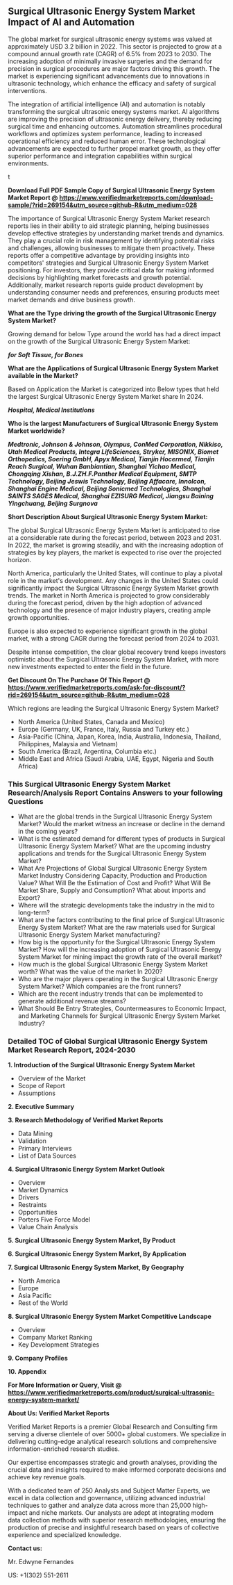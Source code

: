 <h2>Surgical Ultrasonic Energy System Market Impact of AI and Automation</h2><p>The global market for surgical ultrasonic energy systems was valued at approximately USD 3.2 billion in 2022. This sector is projected to grow at a compound annual growth rate (CAGR) of 6.5% from 2023 to 2030. The increasing adoption of minimally invasive surgeries and the demand for precision in surgical procedures are major factors driving this growth. The market is experiencing significant advancements due to innovations in ultrasonic technology, which enhance the efficacy and safety of surgical interventions.</p><p>The integration of artificial intelligence (AI) and automation is notably transforming the surgical ultrasonic energy systems market. AI algorithms are improving the precision of ultrasonic energy delivery, thereby reducing surgical time and enhancing outcomes. Automation streamlines procedural workflows and optimizes system performance, leading to increased operational efficiency and reduced human error. These technological advancements are expected to further propel market growth, as they offer superior performance and integration capabilities within surgical environments.</p>t</p><p id="" class=""><strong>Download Full PDF Sample Copy of Surgical Ultrasonic Energy System Market Report @ <a href="https://www.verifiedmarketreports.com/download-sample/?rid=269154&utm_source=github-R&utm_medium=028" target="_blank">https://www.verifiedmarketreports.com/download-sample/?rid=269154&utm_source=github-R&utm_medium=028</a></strong></p><p>The importance of&nbsp;Surgical Ultrasonic Energy System Market research reports lies in their ability to aid strategic planning, helping businesses develop effective strategies by understanding market trends and dynamics. They play a crucial role in risk management by identifying potential risks and challenges, allowing businesses to mitigate them proactively. These reports offer a competitive advantage by providing insights into competitors' strategies and Surgical Ultrasonic Energy System Market positioning. For investors, they provide critical data for making informed decisions by highlighting market forecasts and growth potential. Additionally, market research reports guide product development by understanding consumer needs and preferences, ensuring products meet market demands and drive business growth.</p><p><strong>What are the&nbsp;Type driving the growth of the Surgical Ultrasonic Energy System Market?</strong></p><p id="" class="">Growing demand for below Type around the world has had a direct impact on the growth of the Surgical Ultrasonic Energy System Market:</p><em><strong>for Soft Tissue, for Bones</strong></em></p><strong>What are the&nbsp;Applications&nbsp;of Surgical Ultrasonic Energy System Market available in the Market?</strong></p><p id="" class="">Based on Application the Market is categorized into Below types that held the largest Surgical Ultrasonic Energy System Market share In 2024.</p><em><strong>Hospital, Medical Institutions</strong></em></p><strong>Who is the largest Manufacturers of Surgical Ultrasonic Energy System Market worldwide?</strong></p><p><em><strong>Medtronic, Johnson & Johnson, Olympus, ConMed Corporation, Nikkiso, Utah Medical Products, Integra LifeSciences, Stryker, MISONIX, Biomet Orthopedics, Soering GmbH, Apyx Medical, Tianjin Hocermed, Tianjin Reach Surgical, Wuhan Banbiantian, Shanghai Yichao Medical, Chongqing Xishan, B.J.ZH.F.Panther Medical Equipment, SMTP Technology, Beijing Jeswis Technology, Beijing Affacare, Innolcon, Shanghai Engine Medical, Beijing Sonicmed Technologies, Shanghai SAINTS SAGES Medical, Shanghai EZISURG Medical, Jiangsu Baining Yingchuang, Beijing Surgnova</strong></em></p><p id="" class=""><strong>Short Description About Surgical Ultrasonic Energy System Market:</strong></p><p>The global Surgical Ultrasonic Energy System Market is anticipated to rise at a considerable rate during the forecast period, between 2023 and 2031. In 2022, the market is growing steadily, and with the increasing adoption of strategies by key players, the market is expected to rise over the projected horizon.</p><p>North America, particularly the United States, will continue to play a pivotal role in the market's development. Any changes in the United States could significantly impact the Surgical Ultrasonic Energy System Market growth trends. The market in North America is projected to grow considerably during the forecast period, driven by the high adoption of advanced technology and the presence of major industry players, creating ample growth opportunities.</p><p>Europe is also expected to experience significant growth in the global market, with a strong CAGR during the forecast period from 2024 to 2031.</p><p>Despite intense competition, the clear global recovery trend keeps investors optimistic about the Surgical Ultrasonic Energy System Market, with more new investments expected to enter the field in the future.</p><p id="" class=""><strong>Get Discount On The Purchase Of This Report @ <a href="https://www.verifiedmarketreports.com/ask-for-discount/?rid=269154&utm_source=github-R&utm_medium=028" target="_blank">https://www.verifiedmarketreports.com/ask-for-discount/?rid=269154&utm_source=github-R&utm_medium=028</a></strong></p>Which regions are leading the Surgical Ultrasonic Energy System Market?</p><ul><li>North America (United States, Canada and Mexico)</li><li>Europe (Germany, UK, France, Italy, Russia and Turkey etc.)</li><li>Asia-Pacific (China, Japan, Korea, India, Australia, Indonesia, Thailand, Philippines, Malaysia and Vietnam)</li><li>South America (Brazil, Argentina, Columbia etc.)</li><li>Middle East and Africa (Saudi Arabia, UAE, Egypt, Nigeria and South Africa)</li></ul><h3 id="" class="">This Surgical Ultrasonic Energy System Market Research/Analysis Report Contains Answers to your following Questions</h3><ul><li>What are the global trends in the Surgical Ultrasonic Energy System Market? Would the market witness an increase or decline in the demand in the coming years?</li><li>What is the estimated demand for different types of products in Surgical Ultrasonic Energy System Market? What are the upcoming industry applications and trends for the Surgical Ultrasonic Energy System Market?</li><li>What Are Projections of Global Surgical Ultrasonic Energy System Market Industry Considering Capacity, Production and Production Value? What Will Be the Estimation of Cost and Profit? What Will Be Market Share, Supply and Consumption? What about imports and Export?</li><li>Where will the strategic developments take the industry in the mid to long-term?</li><li>What are the factors contributing to the final price of Surgical Ultrasonic Energy System Market? What are the raw materials used for Surgical Ultrasonic Energy System Market manufacturing?</li><li>How big is the opportunity for the Surgical Ultrasonic Energy System Market? How will the increasing adoption of Surgical Ultrasonic Energy System Market for mining impact the growth rate of the overall market?</li><li>How much is the global Surgical Ultrasonic Energy System Market worth? What was the value of the market In 2020?</li><li>Who are the major players operating in the Surgical Ultrasonic Energy System Market? Which companies are the front runners?</li><li>Which are the recent industry trends that can be implemented to generate additional revenue streams?</li><li>What Should Be Entry Strategies, Countermeasures to Economic Impact, and Marketing Channels for Surgical Ultrasonic Energy System Market Industry?</li></ul><h3 id="" class="">Detailed TOC of Global Surgical Ultrasonic Energy System Market Research Report, 2024-2030</h3><p id="" class=""><strong>1. Introduction of the Surgical Ultrasonic Energy System Market</strong></p><ul><li>Overview of the Market</li><li>Scope of Report</li><li>Assumptions</li></ul><p id="" class=""><strong>2. Executive Summary</strong></p><p id="" class=""><strong>3. Research Methodology of Verified Market Reports</strong></p><ul><li>Data Mining</li><li>Validation</li><li>Primary Interviews</li><li>List of Data Sources</li></ul><p id="" class=""><strong>4. Surgical Ultrasonic Energy System Market Outlook</strong></p><ul><li>Overview</li><li>Market Dynamics</li><li>Drivers</li><li>Restraints</li><li>Opportunities</li><li>Porters Five Force Model</li><li>Value Chain Analysis</li></ul><p id="" class=""><strong>5. Surgical Ultrasonic Energy System Market, By Product</strong></p><p id="" class=""><strong>6. Surgical Ultrasonic Energy System Market, By Application</strong></p><p id="" class=""><strong>7. Surgical Ultrasonic Energy System Market, By Geography</strong></p><ul><li>North America</li><li>Europe</li><li>Asia Pacific</li><li>Rest of the World</li></ul><p id="" class=""><strong>8. Surgical Ultrasonic Energy System Market Competitive Landscape</strong></p><ul><li>Overview</li><li>Company Market Ranking</li><li>Key Development Strategies</li></ul><p id="" class=""><strong>9. Company Profiles</strong></p><p id="" class=""><strong>10. Appendix</strong></p><p id="" class=""><strong>For More Information or Query, Visit @ <a href="https://www.verifiedmarketreports.com/product/surgical-ultrasonic-energy-system-market/" target="_blank">https://www.verifiedmarketreports.com/product/surgical-ultrasonic-energy-system-market/</a></strong></p><p id="" class=""><strong>About Us: Verified Market Reports</strong></p><p id="" class="">Verified Market Reports is a premier Global Research and Consulting firm serving a diverse clientele of over 5000+ global customers. We specialize in delivering cutting-edge analytical research solutions and comprehensive information-enriched research studies.</p><p id="" class="">Our expertise encompasses strategic and growth analyses, providing the crucial data and insights required to make informed corporate decisions and achieve key revenue goals.</p><p id="" class="">With a dedicated team of 250 Analysts and Subject Matter Experts, we excel in data collection and governance, utilizing advanced industrial techniques to gather and analyze data across more than 25,000 high-impact and niche markets. Our analysts are adept at integrating modern data collection methods with superior research methodologies, ensuring the production of precise and insightful research based on years of collective experience and specialized knowledge.</p><p id="" class=""><strong>Contact us:</strong></p><p id="" class="">Mr. Edwyne Fernandes</p><p id="" class="">US: +1(302) 551-2611</p>
